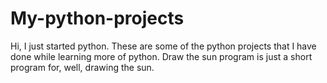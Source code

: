 # My-python-projects

Hi, I just started python. These are some of the python projects that I have done while learning more of python.
Draw the sun program is just a short program for, well, drawing the sun.

